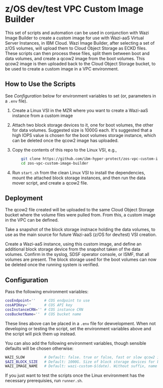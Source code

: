 # z/OS dev/test VPC Custom Image Builder

This set of scripts and automation can be used in conjunction with Wazi Image Builder to create a custom image for use with Wazi-aaS Virtual Server Instances, in IBM Cloud. Wazi Image Builder, after selecting a set of z/OS volumes, will upload them to Cloud Object Storage as ECKD files. These scripts can then process these files, split them between boot and data volumes, and create a qcow2 image from the boot volumes. This qcow2 image is then uploaded back to the Cloud Object Storage bucket, to be used to create a custom image in a VPC environment.

## How to Use the Scripts

See _Configuration_ below for environment variables to set (or, parameters in a `.env` file).

1. Create a Linux VSI in the MZR where you want to create a Wazi-aaS instance from a custom image
2. Attach two block storage devices to it, one for boot volumes, the other for data volumes. Suggested size is 1000G each.
    It's suggested that a high IOPS value is chosen for the boot volumes storage instance, which can be deleted once the qcow2 image has uploaded.
3. Copy the contents of this repo to the Linux VSI, e.g.,

    ```bash
        git clone https://github.com/ibm-hyper-protect/zos-vpc-custom-image-builder
        cd zos-vpc-custom-image-builder
    ```

4. Run `start.sh` from the clean Linux VSI to install the dependencies, mount the attached block storage instances, and then run the data mover script, and create a qcow2 file.

## Deployment

The qcow2 file created will be uploaded to the same Cloud Object Storage bucket where the volume files were pulled from. From this, a custom image in the VPC can be defined.

Take a snapshot of the block storage instnace holding the data volumes, to use as the main source for future Wazi-aaS (z/OS for dev/test) VSI creation.

Create a Wazi-aaS instance, using this custom image, and define an additional block storage device from the snapshot taken of the data volumes. Confirm in the syslog, SDSF operator console, or ISMF, that all volumes are present. The block storage used for the boot volumes can now be deleted once the running system is verified.

## Configuration

Pass the following environment variables:

```bash
cosEndpoint=''    # COS endpoint to use
cosAPIKey=''      # COS API key
cosInstanceCRN='' # COS instance CRN
cosBucketName=''  # COS bucket name
```

These lines above can be placed in a `.env` file for dewvelopment. When not developing or testing the script, set the environment variables above and the script will pick them up instead.

You can also add the following environment variables, though sensible defaults will be chosen otherwise:

```bash
WAZI_SLOW         # Default: false. true or false, fast or slow qcow2 image creation
$AZI_BLOCK_SIZE   # Default: 1000G. Size of block storage devices for boot and data, read from lsblk
WAZI_IMAGE_NAME   # Default: wazi-custom-$(date). Without suffix, name of qcow2 image
```

If you just want to test the scripts once the Linux environment has the necessary prerequisies, run `runner.sh`.
